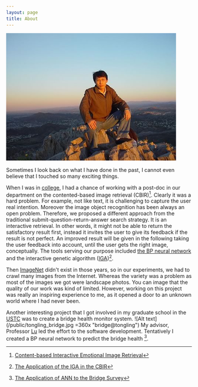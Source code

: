 ```yaml
---
layout: page
title: About
---
```



<!-- Before I came to the U.S., I had got my B.S. and M.S. from <a
href="http://cs11.ustc.edu.cn/en/more.php?siteid=573&amp;tplset=depte1&
amp;catalogid=575&amp;pid=573" rel="nofollow" target="_blank">the
Computer Science Department</a> at <a href="http://www.ustc.edu.cn/en/"
rel="nofollow" target="_blank">University of Science and Technology of
China</a>.  In Fall 2004, I joined <a
href="http://sci.asu.edu/about/cse.php" rel="nofollow"
target="_blank">the Computer Science and Engineering Department</a> at
<a href="http://www.asu.edu/" rel="nofollow" target="_blank">Arizona
State University</a> as a graduate student. This is the beginning of my
journey towards a Ph.D. -->

![Alt text](/public/qiyan2.jpg "CamelBack@Pheonix")

Sometimes I look back on what I have done in the past, I cannot even 
believe that I touched so many exciting things.

When I was in [college](http://en.cs.ustc.edu.cn/), I had a chance of working with a post-doc in our
department on the contented-based image retrieval (CBIR)[^1]. Clearly it was a
hard problem. For example, not like text, it is challenging to capture the user 
real intention. Moreover the image object recognition has been always an open problem.
Therefore, we proposed a different approach from the traditional submit-question-return-answer
search strategy. It is an interactive retrieval. In other words, it might not be able to return the
satisfactory result first, instead it invites the user to give its
feedback if the result is not perfect. An improved result will be given
in the following taking the user feedback into account, until the user
gets the right image, conceptually. 
The tools serving our purpose included [the BP neural network](http://en.wikipedia.org/wiki/Backpropagation) and the interactive genetic algorithm
([IGA](http://en.wikipedia.org/wiki/Interactive_evolutionary_computation#IGA))[^2].

Then [ImageNet](www.image-net.org/) didn't exist in those years, so in our experiments, we had to crawl
many images from the Internet. Whereas the variety was a problem as most
of the images we got were landscape photos. You can image that the
quality of our work was kind of limited. 
However, working on this project was really an inspiring experience to me, as it opened a door to
an unknown world where I had never been. 

<!--
I had a master degree from [the computer science department](http://en.cs.ustc.edu.cn/) of the [USTC](http://en.ustc.edu.cn/). 
-->

Another interesting project that I got involved in my graduate school in the [USTC](http://en.ustc.edu.cn/) was to create a bridge health monitor system. ![Alt text](/public/tongling_bridge.jpg =360x "bridge@tongling") 
My advisor, Professor [Lu](http://dsxt.ustc.edu.cn/zj_ywjs.asp?zzid=322) led the effort to the software development.
Tentatively I created a BP neural network to predict the bridge health [^3]. 


[^1]: [Content-based Interactive Emotional Image Retrieval](http://www.cqvip.com/Read/Read.aspx?id=5868569)

[^2]: [The Application of the IGA in the CBIR](http://www.cqvip.com/qk/90287x/200401/9625006.html)

[^3]: [The Application of ANN to the Bridge Survey](http://wenku.baidu.com/link?url=neJaqED7eN9S7jK37wbvWv53bj_ZI5JFMWPStqPCCJt1nqZVoVjzoJ3SXg34Kh_9eNpj80EBccVdCa-Ivpdrmobt5W-MHNj9H7vryy4KDEa)
